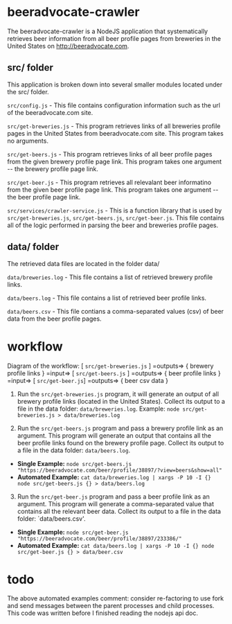 # beeradvocate-crawler
The beeradvocate-crawler is a NodeJS application that systematically retrieves beer information from all beer profile pages from breweries in the United States on http://beeradvocate.com.

##  src/ folder
This application is broken down into several smaller modules located under the src/ folder.

`src/config.js` - This file contains configuration information such as the url of the beeradvocate.com site.

`src/get-breweries.js` - This program retrieves links of all breweries profile pages in the United States from beeradvocate.com site.  This program takes no arguments.

`src/get-beers.js` - This program retrieves links of all beer profile pages from the given brewery profile page link.  This program takes one argument -- the brewery profile page link.

`src/get-beer.js` - This program retrieves all relevalant beer informatino from the given beer profile page link.  This program takes one argument -- the beer profile page link.

`src/services/crawler-service.js` - This is a function library that is used by `src/get-breweries.js`, `src/get-beers.js`, `src/get-beer.js`.  This file contains all of the logic performed in parsing the beer and breweries profile pages.

## data/ folder
The retrieved data files are located in the folder data/

`data/breweries.log` - This file contains a list of retrieved brewery profile links.

`data/beers.log` - This file contains a list of retrieved beer profile links.

`data/beers.csv` - This file contians a comma-separated values (csv) of beer data from the beer profile pages.

# workflow
Diagram of the workflow:  [ `src/get-breweries.js` ] =outputs=> { brewery profile links } =input=> [ `src/get-beers.js` ] =outputs=> { beer profile links } =input=> [ `src/get-beer.js`] =outputs=> { beer csv data }

1. Run the `src/get-breweries.js` program, it will generate an output of all brewery profile links (located in the United States).  Collect its output to a file in the data folder: `data/breweries.log`.  Example:  `node src/get-breweries.js > data/breweries.log`

2. Run the `src/get-beers.js` program and pass a brewery profile link as an argument. This program will generate an output that contains all the beer profile links found on the brewery profile page.  Collect its output to a file in the data folder: `data/beers.log`.
  * **Single Example:**  `node src/get-beers.js "https://beeradvocate.com/beer/profile/38897/?view=beers&show=all"` 
  * **Automated Example:** `cat data/breweries.log | xargs -P 10 -I {} node src/get-beers.js {} > data/beers.log`

3. Run the `src/get-beer.js` program and pass a beer profile link as an argument.  This program will generate a comma-separated value that contains all the relevant beer data. Collect its output to a file in the data folder: `data/beers.csv'.
  * **Single Example:** `node src/get-beer.js "https://beeradvocate.com/beer/profile/38897/233386/"`
  * **Automated Example:** `cat data/beers.log | xargs -P 10 -I {} node src/get-beer.js {} > data/beer.csv`

# todo
The above automated examples comment:  consider re-factoring to use fork and send messages between the parent processes and child processes.  This code was written before I finished reading the nodejs api doc.
